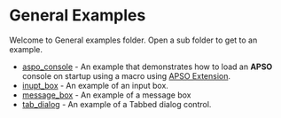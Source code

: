 # General Examples

Welcome to General examples folder. Open a sub folder to get to an example.

- [aspo_console](./apso_console/) - An example that demonstrates how to load an **APSO** console on startup using a macro using [APSO Extension].
- [inupt_box](./input_box/) - An example of an input box.
- [message_box](./message_box/) - An example of a message box
- [tab_dialog](./tab_dialog/) - An example of a Tabbed dialog control.


[APSO Extension]: https://extensions.libreoffice.org/en/extensions/show/apso-alternative-script-organizer-for-python

